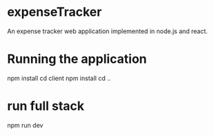 # expenseTracker
An expense tracker web application implemented in node.js and react.

# Running the application

npm install
cd client npm install
cd ..
# run full stack
npm run dev